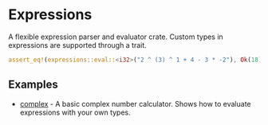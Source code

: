 # Expressions

A flexible expression parser and evaluator crate. Custom types in expressions are supported through a trait.

```rust
assert_eq!(expressions::eval::<i32>("2 ^ (3) ^ 1 + 4 - 3 * -2"), Ok(18));
```

## Examples
 - [complex](./examples/complex.rs) - A basic complex number calculator. Shows how to evaluate expressions with your
 own types.
